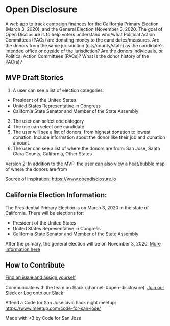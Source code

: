 # Open Disclosure
A web app to track campaign finances for the California Primary Election (March 3, 2020), and the General Election (November 3, 2020. The goal of Open Disclosure is to help voters understand who/what Political Action Committees (PACs) are donating money to the candidates/measures. Are the donors from the same jurisdiction (city/county/state) as the candidate's intended office or outside of the jurisdiction? Are the donors individuals, or Political Action Committees (PACs)? What is the donor history of the PAC(s)?

## MVP Draft Stories
1. A user can see a list of election categories:
- President of the United States
- United States Representative in Congress
- California State Senator and Member of the State Assembly
3. The user can select one category
4. The use can select one candidate
4. The user will see a list of donors, from highest donation to lowest donation. Include information about the donor like their job and donation amount.
5. The user can see a list of where the donors are from: San Jose, Santa Clara County, California, Other States

Version 2:
In addition to the MVP, the user can also view a heat/bubble map of where the donors are from

Source of inspiration: https://www.opendisclosure.io

## California Election Information:
The Presidential Primary Election is on March 3, 2020 in the state of California. There will be elections for:
- President of the United States
- United States Representative in Congress
- California State Senator and Member of the State Assembly

After the primary, the general election will be on November 3, 2020.
[More information here](https://www.sos.ca.gov/elections/upcoming-elections/presidential-primary-election-march-3-2020/election-guide/)

## How to Contribute
[Find an issue and assign yourself](https://github.com/codeforsanjose/open-disclosure/issues)

Communicate with the team on Slack (channel: #open-disclosure). [Join our Slack](https://slackin-c4sj.herokuapp.com/) or [Log onto our Slack](https://codeforsanjose.slack.com/)

Attend a Code for San Jose civic hack night meetup: https://www.meetup.com/code-for-san-jose/

Made with <3 by Code for San José

